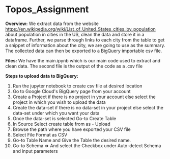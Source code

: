 # Topos_Assignment

**Overview:**
We extract data from the website https://en.wikipedia.org/wiki/List_of_United_States_cities_by_population about population in cities in the US, clean the data and store it in a dataframe. Further, we parse through links to each city from the table to get a snippet of information about the city, we are going to use as the summary. The collected data can then be exported to a BigQuery importable csv file.

**Files:**
We have the main.ipynb which is our main code used to extract and clean data. The second file is the output of the code as a .csv file

**Steps to upload data to BigQuery:** 
1. Run the jupyter notebook to create csv file at desired location
2. Go to Google Cloud's BigQuery page from your account
3. Create a Project if there is no project in your account else select the project in which you wish to upload the data
4. Create the data-set if there is no data-set in your project else select the data-set under which you want your data
5. Once the data-set is selected Go-to Create Table
6. In Source Select create table from as - Upload
7. Browse the path where you have exported your CSV file
8. Select File Format as CSV
9. Go-to Table Name and Give the Table the desired name.
10. Go-to Schema => And select the Checkbox under Auto-detect Schema and input parameters
